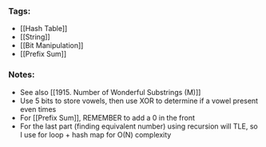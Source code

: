 ### Tags:
- [[Hash Table]]
- [[String]]
- [[Bit Manipulation]]
- [[Prefix Sum]]
### Notes:
- See also [[1915. Number of Wonderful Substrings (M)]]
- Use 5 bits to store vowels, then use XOR to determine if a vowel present even times
- For [[Prefix Sum]], REMEMBER to add a 0 in the front
- For the last part (finding equivalent number) using recursion will TLE, so I use for loop + hash map for O(N) complexity